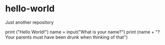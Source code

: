 # hello-world
Just another repository

print ("Hello World!")
name = input("What is your name?")
print (name + "? Your parents must have been drunk when thinking of that")
